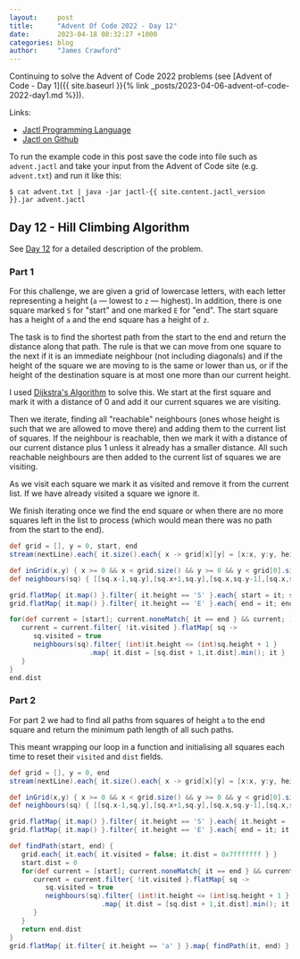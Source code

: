 ```yaml
---
layout:     post
title:      "Advent Of Code 2022 - Day 12"
date:       2023-04-18 08:32:27 +1000
categories: blog
author:     "James Crawford"
---
```


Continuing to solve the Advent of Code 2022 problems
(see [Advent of Code - Day 1]({{ site.baseurl }}{% link _posts/2023-04-06-advent-of-code-2022-day1.md %})).

Links:
* [Jactl Programming Language](https://jactl.io)
* [Jactl on Github](https://github.com/jaccomoc/jactl)

To run the example code in this post save the code into file such as `advent.jactl` and take your input from the
Advent of Code site (e.g. `advent.txt`) and run it like this:
```shell
$ cat advent.txt | java -jar jactl-{{ site.content.jactl_version }}.jar advent.jactl 
```

## Day 12 - Hill Climbing Algorithm

See [Day 12](https://adventofcode.com/2022/day/12) for a detailed description of the problem.

### Part 1

For this challenge, we are given a grid of lowercase letters, with each letter representing a height (`a` &mdash; lowest
to `z` &mdash; highest).
In addition, there is one square marked `S` for "start" and one marked `E` for "end".
The start square has a height of `a` and the end square has a height of `z`.

The task is to find the shortest path from the start to the end and return the distance along that path.
The rule is that we can move from one square to the next if it is an immediate neighbour (not including
diagonals) and if the height of the square we are moving to is the same or lower than us, or if the height
of the destination square is at most one more than our current height.

I used [Dijkstra's Algorithm](https://en.wikipedia.org/wiki/Dijkstra%27s_algorithm) to solve this.
We start at the first square and mark it with a distance of 0 and add it our current squares we are visiting.

Then we iterate, finding all "reachable" neighbours (ones whose height is such that we are allowed to
move there) and adding them to the current list of squares.
If the neighbour is reachable, then we mark it with a distance of our current distance plus 1 unless it
already has a smaller distance.
All such reachable neighbours are then added to the current list of squares we are visiting.

As we visit each square we mark it as visited and remove it from the current list.
If we have already visited a square we ignore it.

We finish iterating once we find the end square or when there are no more squares left in the list to process
(which would mean there was no path from the start to the end).

```groovy
def grid = [], y = 0, start, end
stream(nextLine).each{ it.size().each{ x -> grid[x][y] = [x:x, y:y, height:it[x], dist:0x7fffffff] }; y++ }

def inGrid(x,y) { x >= 0 && x < grid.size() && y >= 0 && y < grid[0].size() }
def neighbours(sq) { [[sq.x-1,sq.y],[sq.x+1,sq.y],[sq.x,sq.y-1],[sq.x,sq.y+1]].filter(inGrid).map{ x,y -> grid[x][y] } }

grid.flatMap{ it.map() }.filter{ it.height == 'S' }.each{ start = it; start.height = 'a'; start.dist = 0 }
grid.flatMap{ it.map() }.filter{ it.height == 'E' }.each{ end = it; end.height = 'z' }

for(def current = [start]; current.noneMatch{ it == end } && current; ) {
   current = current.filter{ !it.visited }.flatMap{ sq ->
      sq.visited = true
      neighbours(sq).filter{ (int)it.height <= (int)sq.height + 1 }
                    .map{ it.dist = [sq.dist + 1,it.dist].min(); it }
   }
}
end.dist
```


### Part 2

For part 2 we had to find all paths from squares of height `a` to the end square and return the minimum path
length of all such paths.

This meant wrapping our loop in a function and initialising all squares each time to reset their `visited` and `dist`
fields.

```groovy
def grid = [], y = 0, end
stream(nextLine).each{ it.size().each{ x -> grid[x][y] = [x:x, y:y, height:it[x]] }; y++ }

def inGrid(x,y) { x >= 0 && x < grid.size() && y >= 0 && y < grid[0].size() }
def neighbours(sq) { [[sq.x-1,sq.y],[sq.x+1,sq.y],[sq.x,sq.y-1],[sq.x,sq.y+1]].filter(inGrid).map{ x,y -> grid[x][y] } }

grid.flatMap{ it.map() }.filter{ it.height == 'S' }.each{ it.height = 'a' }
grid.flatMap{ it.map() }.filter{ it.height == 'E' }.each{ end = it; it.height = 'z' }

def findPath(start, end) {
   grid.each{ it.each{ it.visited = false; it.dist = 0x7fffffff } }
   start.dist = 0
   for(def current = [start]; current.noneMatch{ it == end } && current; ) {
      current = current.filter{ !it.visited }.flatMap{ sq ->
         sq.visited = true
         neighbours(sq).filter{ (int)it.height <= (int)sq.height + 1 }
                       .map{ it.dist = [sq.dist + 1,it.dist].min(); it }
      }
   }
   return end.dist
}
grid.flatMap{ it.filter{ it.height == 'a' } }.map{ findPath(it, end) }.min()
```
